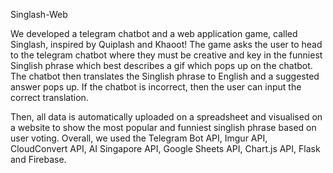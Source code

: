 Singlash-Web

We developed a telegram chatbot and a web application game, called Singlash, inspired by Quiplash and Khaoot! The game asks the user to head to the telegram chatbot where they must be creative and key in the funniest Singlish phrase which best describes a gif which pops up on the chatbot. The chatbot then translates the Singlish phrase to English and a suggested answer pops up. If the chatbot is incorrect, then the user can input the correct translation.

Then, all data is automatically uploaded on a spreadsheet and visualised on a website to show the most popular and funniest singlish phrase based on user voting. Overall, we used the Telegram Bot API, Imgur API, CloudConvert API, AI Singapore API, Google Sheets API, Chart.js API, Flask and Firebase.

